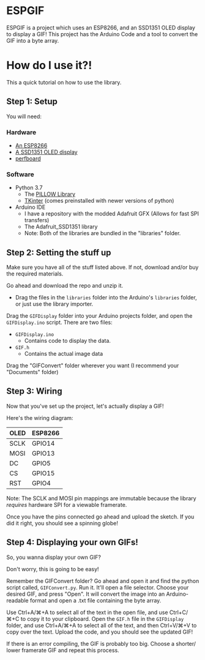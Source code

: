 # ESPGIF
ESPGIF is a project which uses an ESP8266, and an SSD1351 OLED display to display a GIF! This project has the Arduino Code and a tool to convert the GIF into a byte array.
# How do I use it?!
This a quick tutorial on how to use the library.
## Step 1: Setup
You will need:
### Hardware
  - [An ESP8266](https://www.amazon.com/HiLetgo-Internet-Development-Wireless-Micropython/dp/B010O1G1ES)
  - [A SSD1351 OLED display](https://www.amazon.com/1-5inch-Interface-Raspberry-Examples-Provided/dp/B07D9NVJPZ)
  - [perfboard](https://www.amazon.com/dp/B0896YPD8F/ref=sspa_dk_detail_1?psc=1&pd_rd_i=B0896YPD8F&pd_rd_w=YeZDT&pf_rd_p=085568d9-3b13-4ac1-8ae4-24a26c00cb0c&pd_rd_wg=WL5Tr&pf_rd_r=GHDMVCPPV0WKQYS7Q2P3&pd_rd_r=2fb5e5ac-5647-4ac5-b9f6-d883cd38286a&spLa=ZW5jcnlwdGVkUXVhbGlmaWVyPUExSUFXQjhBRzQ2TTRSJmVuY3J5cHRlZElkPUEwNDAwMDAyM0EwOU1GS0RQQVVETCZlbmNyeXB0ZWRBZElkPUEwNTA0NzA0MkUzUExKVFMzUllFMyZ3aWRnZXROYW1lPXNwX2RldGFpbCZhY3Rpb249Y2xpY2tSZWRpcmVjdCZkb05vdExvZ0NsaWNrPXRydWU=)
### Software
  - Python 3.7
    - The [PILLOW Library](https://pillow.readthedocs.io/)
    - [TKinter](https://docs.python.org/3/library/tkinter.html) (comes preinstalled with newer versions of python)
  - Arduino IDE
    - I have a repository with the modded Adafruit GFX (Allows for fast SPI transfers)
    - The Adafruit_SSD1351 library
    - Note: Both of the libraries are bundled in the "libraries" folder.
## Step 2: Setting the stuff up
Make sure you have all of the stuff listed above. If not, download and/or buy the required materials.

Go ahead and download the repo and unzip it.
- Drag the files in the `libraries` folder into the Arduino's `libraries` folder, or just use the library importer.

Drag the `GIFDisplay` folder into your Arduino projects folder, and open the `GIFDisplay.ino` script.
There are two files:
- `GIFDisplay.ino`
  - Contains code to display the data.
- `GIF.h`
  - Contains the actual image data

Drag the "GIFConvert" folder wherever you want (I recommend your "Documents" folder)

## Step 3: Wiring
Now that you've set up the project, let's actually display a GIF!

Here's the wiring diagram:

 OLED | ESP8266 
 ---- | ------- 
 SCLK | GPIO14  
 MOSI | GPIO13  
 DC   | GPIO5   
 CS   | GPIO15  
 RST  | GPIO4   

Note: The SCLK and MOSI pin mappings are immutable because the library _requires_ hardware SPI for a viewable framerate.

Once you have the pins connected go ahead and upload the sketch. If you did it right, you should see a spinning globe!
## Step 4: Displaying your own GIFs!
So, you wanna display your own GIF? 

Don't worry, this is going to be easy!

Remember the GIFConvert folder? Go ahead and open it and find the python script called, `GIFConvert.py`. Run it. It'll open a file selector. Choose your desired GIF, and press "Open". It will convert the image into an Arduino-readable format and open a .txt file containing the byte array. 

Use Ctrl+A/⌘+A to select all of the text in the open file, and use Ctrl+C/⌘+C to copy it to your clipboard.
Open the `GIF.h` file in the `GIFDisplay` folder, and use Ctrl+A/⌘+A to select all of the text, and then Ctrl+V/⌘+V to copy over the text.
Upload the code, and you should see the updated GIF!

If there is an error compiling, the GIF is probably too big. Choose a shorter/ lower framerate GIF and repeat this process.

